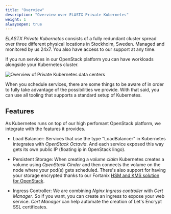 ```yaml
---
title: "Overview"
description: "Overview over ELASTX Private Kubernetes"
weight: 1
alwaysopen: true
---
```


*ELASTX Private Kubernetes* consists of a fully redundant cluster spread over three different physical locations in Stockholm, Sweden. Managed and monitored by us 24x7. You also have access to our support at any time.

If you run services in our OpenStack platform you can have workloads alongside your Kubernetes cluster.

![Overview of Private Kubernetes data centers](/img/dc-1.png)

When you schedule services, there are some things to be aware of in order to fully take advantage of the possibilities we provide. With that said, you can use all tooling that supports a standard setup of Kubernetes.

## Features

As Kubernetes runs on top of our high perfomant OpenStack platform, we integrate with the features it provides.

* Load Balancer: Services that use the type "LoadBalancer" in Kubernetes integrates with *OpenStack Octavia*. And each service exposed this way gets its own public IP (floating ip in OpenStack lingo).

* Persistent Storage: When creating a *volume claim* Kubernetes creates a volume using *OpenStack Cinder* and then connects the volume on the node where your pod(s) gets scheduled. There's also support for having your storage encrypted thanks to our Fortanix [HSM and KMS solution for OpenStack](https://elastx.se/en/blog/check-out-our-customer-testimonial-for-fortanix-services).

* Ingress Controller: We are combining *Nginx Ingress controller* with *Cert Manager*. So if you want, you can create an ingress to expose your web service. *Cert Manager* can help automate the creation of Let's Encrypt SSL certificates.
